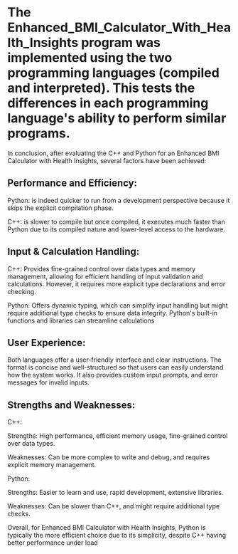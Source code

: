 <h1>The Enhanced_BMI_Calculator_With_Health_Insights program was implemented using the two programming languages (compiled and interpreted). This tests the differences in each programming language's ability to perform similar programs.</h1>

In conclusion, after evaluating the C++ and Python for an Enhanced BMI Calculator with Health Insights, several factors have
been achieved:

<h2>Performance and Efficiency:</h2>
Python: is indeed quicker to run from a development perspective because it skips the explicit compilation phase.

C++: is slower to compile but once compiled, it executes much faster than Python due to its compiled nature and lower-level access to the hardware.

<h2>Input & Calculation Handling:</h2>
C++: Provides fine-grained control over data types and memory management, allowing for efficient handling of input
validation and calculations. However, it requires more explicit type declarations and error checking.

Python: Offers dynamic typing, which can simplify input handling but might require additional type checks to ensure
data integrity. Python's built-in functions and libraries can streamline calculations

<h2>User Experience:</h2>
Both languages offer a user-friendly interface and clear instructions. The format is concise and well-structured so that users can
easily understand how the system works. It also provides custom input prompts, and error messages for invalid inputs.

<h2>Strengths and Weaknesses:</h2>
C++:

Strengths: High performance, efficient memory usage, fine-grained control over data types.

Weaknesses: Can be more complex to write and debug, and requires explicit memory management.

Python:

Strengths: Easier to learn and use, rapid development, extensive libraries.

Weaknesses: Can be slower than C++, and might require additional type checks.

Overall, for Enhanced BMI Calculator with Health Insights, Python is typically the more efficient choice due to its simplicity,
despite C++ having better performance under load

